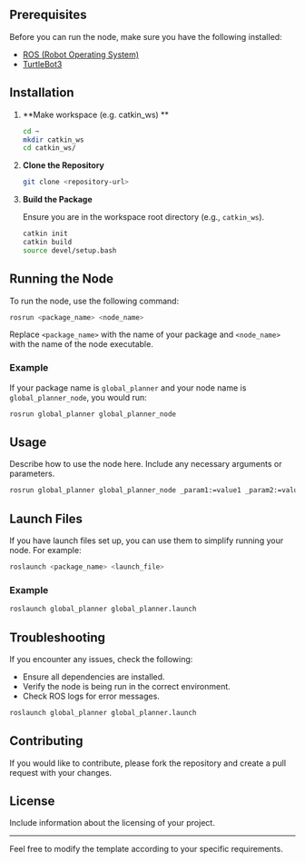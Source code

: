 ## Prerequisites

Before you can run the node, make sure you have the following installed:
- [ROS (Robot Operating System)](http://wiki.ros.org/ROS/Installation)
- [TurtleBot3](https://emanual.robotis.com/docs/en/platform/turtlebot3/quick-start/)

## Installation

1.  **Make workspace (e.g. catkin_ws) **

     ```bash
    cd ~
    mkdir catkin_ws
    cd catkin_ws/
    
    ```

2.  **Clone the Repository**

    ```bash
    git clone <repository-url>
    ```

3. **Build the Package**

    Ensure you are in the workspace root directory (e.g., `catkin_ws`).

    ```bash
    catkin init
    catkin build
    source devel/setup.bash
    ```

## Running the Node

To run the node, use the following command:

```bash
rosrun <package_name> <node_name>
```

Replace `<package_name>` with the name of your package and `<node_name>` with the name of the node executable.

### Example

If your package name is `global_planner` and your node name is `global_planner_node`, you would run:

```bash
rosrun global_planner global_planner_node
```

## Usage

Describe how to use the node here. Include any necessary arguments or parameters.

```bash
rosrun global_planner global_planner_node _param1:=value1 _param2:=value2
```

## Launch Files

If you have launch files set up, you can use them to simplify running your node. For example:

```bash
roslaunch <package_name> <launch_file>
```

### Example

```bash
roslaunch global_planner global_planner.launch
```

## Troubleshooting

If you encounter any issues, check the following:
- Ensure all dependencies are installed.
- Verify the node is being run in the correct environment.
- Check ROS logs for error messages.

```bash
roslaunch global_planner global_planner.launch
```

## Contributing

If you would like to contribute, please fork the repository and create a pull request with your changes.

## License

Include information about the licensing of your project.

---

Feel free to modify the template according to your specific requirements.

